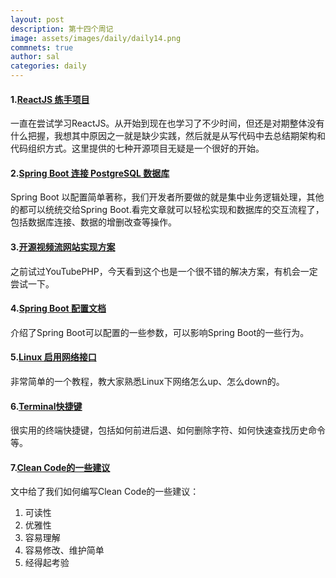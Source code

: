 ```yaml
---
layout: post
description: 第十四个周记
image: assets/images/daily/daily14.png
commnets: true
author: sal
categories: daily
---
```


#### 1.[ReactJS 练手项目](https://www.knowledgehut.com/blog/web-development/react-js-projects-for-beginners)
一直在尝试学习ReactJS。从开始到现在也学习了不少时间，但还是对期整体没有什么把握，我想其中原因之一就是缺少实践，然后就是从写代码中去总结期架构和代码组织方式。这里提供的七种开源项目无疑是一个很好的开始。

#### 2.[Spring Boot 连接 PostgreSQL 数据库](https://www.codejava.net/frameworks/spring-boot/connect-to-postgresql-database-examples)
Spring Boot 以配置简单著称，我们开发者所要做的就是集中业务逻辑处理，其他的都可以统统交给Spring Boot.看完文章就可以轻松实现和数据库的交互流程了，包括数据库连接、数据的增删改查等操作。

#### 3.[开源视频流网站实现方案](https://github.com/mediacms-io/mediacms)
之前试过YouTubePHP，今天看到这个也是一个很不错的解决方案，有机会一定尝试一下。

#### 4.[Spring Boot 配置文档](https://docs.spring.io/spring-boot/docs/current/reference/html/application-properties.html)
介绍了Spring Boot可以配置的一些参数，可以影响Spring Boot的一些行为。

#### 5.[Linux 启用网络接口](https://xie.infoq.cn/article/37d6c51ce98f0b44292e167a5?utm_source=rss&utm_medium=article)
非常简单的一个教程，教大家熟悉Linux下网络怎么up、怎么down的。

#### 6.[Terminal快捷键](https://www.redhat.com/sysadmin/shortcuts-command-line-navigation)
很实用的终端快捷键，包括如何前进后退、如何删除字符、如何快速查找历史命令等。

#### 7.[Clean Code的一些建议](https://technologywolf.net/the-top-10-tips-to-write-clean-code/)
文中给了我们如何编写Clean Code的一些建议：
 1. 可读性
 2. 优雅性
 3. 容易理解
 4. 容易修改、维护简单
 5. 经得起考验
